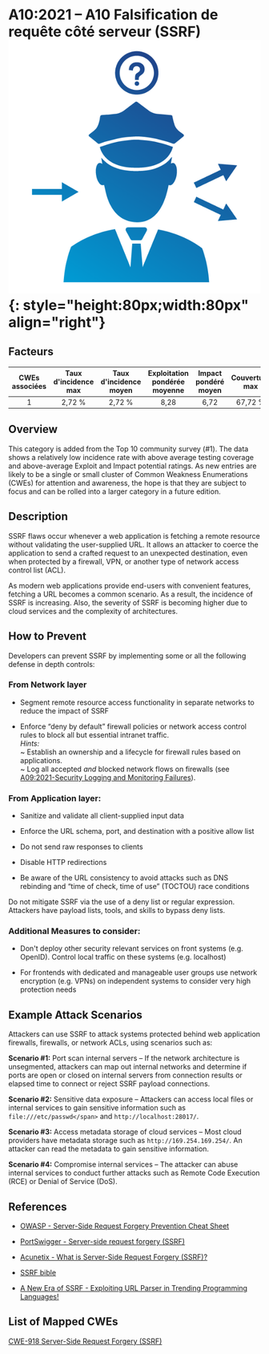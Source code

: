 # A10:2021 – A10 Falsification de requête côté serveur (SSRF)    ![icon](assets/TOP_10_Icons_Final_SSRF.png){: style="height:80px;width:80px" align="right"}

## Facteurs

| CWEs associées | Taux d'incidence max | Taux d'incidence moyen | Exploitation pondérée moyenne | Impact pondéré moyen | Couverture max | Couverture moyenne | Nombre total d'occurrences | Nombre total de CVEs |
|:--------------:|:--------------------:|:----------------------:|:-----------------------------:|:--------------------:|:--------------:|:------------------:|:--------------------------:|:--------------------:|
|       1        |        2,72 %        |         2,72 %         |             8,28              |         6,72         |    67,72 %     |      67,72 %       |           9 503            |         385          |

## Overview

This category is added from the Top 10 community survey (#1). The data shows a
relatively low incidence rate with above average testing coverage and
above-average Exploit and Impact potential ratings. As new entries are
likely to be a single or small cluster of Common Weakness Enumerations (CWEs)
for attention and
awareness, the hope is that they are subject to focus and can be rolled
into a larger category in a future edition.

## Description 

SSRF flaws occur whenever a web application is fetching a remote
resource without validating the user-supplied URL. It allows an attacker
to coerce the application to send a crafted request to an unexpected
destination, even when protected by a firewall, VPN, or another type of
network access control list (ACL).

As modern web applications provide end-users with convenient features,
fetching a URL becomes a common scenario. As a result, the incidence of
SSRF is increasing. Also, the severity of SSRF is becoming higher due to
cloud services and the complexity of architectures.

## How to Prevent

Developers can prevent SSRF by implementing some or all the following
defense in depth controls:

### **From Network layer**

-   Segment remote resource access functionality in separate networks to
    reduce the impact of SSRF

-   Enforce “deny by default” firewall policies or network access
    control rules to block all but essential intranet traffic.<br/> 
    *Hints:*<br> 
    ~ Establish an ownership and a lifecycle for firewall rules based on applications.<br/>
    ~ Log all accepted *and* blocked network flows on firewalls
    (see [A09:2021-Security Logging and Monitoring Failures](A09_2021-Security_Logging_and_Monitoring_Failures.md)).
    
### **From Application layer:**

-   Sanitize and validate all client-supplied input data

-   Enforce the URL schema, port, and destination with a positive allow
    list

-   Do not send raw responses to clients

-   Disable HTTP redirections

-   Be aware of the URL consistency to avoid attacks such as DNS
    rebinding and “time of check, time of use” (TOCTOU) race conditions

Do not mitigate SSRF via the use of a deny list or regular expression.
Attackers have payload lists, tools, and skills to bypass deny lists.

### **Additional Measures to consider:**
    
-   Don't deploy other security relevant services on front systems (e.g. OpenID). 
    Control local traffic on these systems (e.g. localhost)
    
-   For frontends with dedicated and manageable user groups use network encryption (e.g. VPNs)
    on independent systems to consider very high protection needs  

## Example Attack Scenarios

Attackers can use SSRF to attack systems protected behind web
application firewalls, firewalls, or network ACLs, using scenarios such
as:

**Scenario #1:** Port scan internal servers – If the network architecture
is unsegmented, attackers can map out internal networks and determine if
ports are open or closed on internal servers from connection results or
elapsed time to connect or reject SSRF payload connections.

**Scenario #2:** Sensitive data exposure – Attackers can access local 
files or internal services to gain sensitive information such
as `file:///etc/passwd</span>` and `http://localhost:28017/`.

**Scenario #3:** Access metadata storage of cloud services – Most cloud
providers have metadata storage such as `http://169.254.169.254/`. An
attacker can read the metadata to gain sensitive information.

**Scenario #4:** Compromise internal services – The attacker can abuse
internal services to conduct further attacks such as Remote Code
Execution (RCE) or Denial of Service (DoS).

## References

-   [OWASP - Server-Side Request Forgery Prevention Cheat
    Sheet](https://cheatsheetseries.owasp.org/cheatsheets/Server_Side_Request_Forgery_Prevention_Cheat_Sheet.html)

-   [PortSwigger - Server-side request forgery
    (SSRF)](https://portswigger.net/web-security/ssrf)

-   [Acunetix - What is Server-Side Request Forgery
    (SSRF)?](https://www.acunetix.com/blog/articles/server-side-request-forgery-vulnerability/)

-   [SSRF
    bible](https://cheatsheetseries.owasp.org/assets/Server_Side_Request_Forgery_Prevention_Cheat_Sheet_SSRF_Bible.pdf)

-   [A New Era of SSRF - Exploiting URL Parser in Trending Programming
    Languages!](https://www.blackhat.com/docs/us-17/thursday/us-17-Tsai-A-New-Era-Of-SSRF-Exploiting-URL-Parser-In-Trending-Programming-Languages.pdf)

## List of Mapped CWEs

[CWE-918 Server-Side Request Forgery (SSRF)](https://cwe.mitre.org/data/definitions/918.html)
